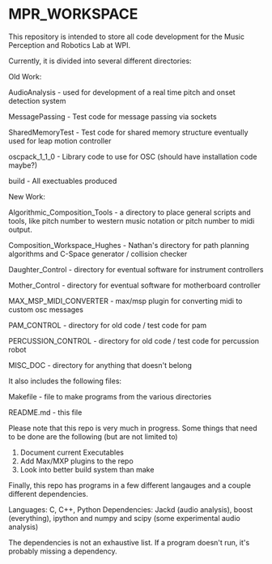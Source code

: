MPR_WORKSPACE
=============

This repository is intended to store all code development for the Music Perception and Robotics Lab at WPI.

Currently, it is divided into several different directories:

Old Work:

AudioAnalysis - used for development of a real time pitch and onset detection system

MessagePassing - Test code for message passing via sockets

SharedMemoryTest - Test code for shared memory structure eventually used for leap motion controller

oscpack_1_1_0 - Library code to use for OSC (should have installation code maybe?)

build - All exectuables produced 

New Work:

Algorithmic_Composition_Tools - a directory to place general scripts and tools, like pitch number to western music notation or pitch number to midi output.  

Composition_Workspace_Hughes - Nathan's directory for path planning algorithms and C-Space generator / collision checker

Daughter_Control - directory for eventual software for instrument controllers

Mother_Control - directory for eventual software for motherboard controller

MAX_MSP_MIDI_CONVERTER - max/msp plugin for converting midi to custom osc messages

PAM_CONTROL - directory for old code / test code for pam

PERCUSSION_CONTROL - directory for old code / test code for percussion robot

MISC_DOC - directory for anything that doesn't belong


It also includes the following files:

Makefile - file to make programs from the various directories

README.md - this file

Please note that this repo is very much in progress. Some things that need to be done are the following (but are not limited to)
1) Document current Executables
2) Add Max/MXP plugins to the repo
3) Look into better build system than make

Finally, this repo has programs in a few different langauges and a couple different dependencies.

Languages: C, C++, Python
Dependencies: Jackd (audio analysis), boost (everything), ipython and numpy and scipy (some experimental audio analysis)

The dependencies is not an exhaustive list.  If a program doesn't run, it's probably missing a dependency.
